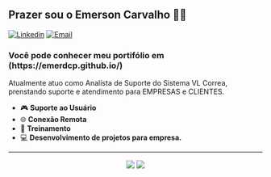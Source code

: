 <h2>Prazer sou o Emerson Carvalho 👦🏻</h2>

[![Linkedin](https://img.shields.io/badge/-LinkedIn-blue?style=flat&logo=Linkedin&logoColor=white)](https://www.linkedin.com/in/emerson-carvalho-3b298290)
[![Email](https://img.shields.io/badge/-Outlook-blue?style=flat&logo=Mail&logoColor=white)](mailto:emersoncarvalho@hotmail.com.br)
<h3>Você pode conhecer meu portifólio em (https://emerdcp.github.io/)</h3>

Atualmente atuo como Analísta de Suporte do Sistema VL Correa, prenstando suporte e atendimento para EMPRESAS e CLIENTES.

- 🎮 <b>Suporte ao Usuário</b>
- 🌐 <b>Conexão Remota</b>
- 📱  <b>Treinamento</b>
- 💻 <b>Desenvolvimento de projetos para empresa.</b>
<hr>
<p align="center"> 
  <img align="center" src="https://github-readme-stats.vercel.app/api?username=emerdcp&show_icons=true&layout=compact" />
  <img align="center" src="https://github-readme-stats.vercel.app/api/top-langs/?username=emerdcp&show_icons=true&layout=compact" />
</p>